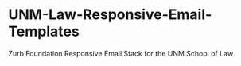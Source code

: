 # UNM-Law-Responsive-Email-Templates
Zurb Foundation Responsive Email Stack for the UNM School of Law
